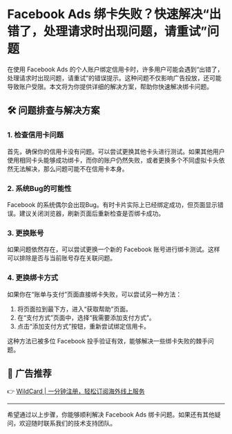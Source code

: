 # Facebook Ads 绑卡失败？快速解决“出错了，处理请求时出现问题，请重试”问题

在使用 Facebook Ads 的个人账户绑定信用卡时，许多用户可能会遇到“出错了，处理请求时出现问题，请重试”的错误提示。这种问题不仅影响广告投放，还可能导致账户受限。本文将为你提供详细的解决方案，帮助你快速解决绑卡问题。

## 🛠️ 问题排查与解决方案

### 1. 检查信用卡问题
首先，确保你的信用卡没有问题。可以尝试更换其他卡头进行测试。如果其他用户使用相同卡头能够成功绑卡，而你的账户仍然失败，或者更换多个不同虚拟卡头依然无法解决，那么问题可能不在信用卡本身。

### 2. 系统Bug的可能性
Facebook 的系统偶尔会出现Bug。有时卡片实际上已经绑定成功，但页面显示错误。建议关闭浏览器，刷新页面后重新检查是否绑卡成功。

### 3. 更换账号
如果问题依然存在，可以尝试更换一个新的 Facebook 账号进行绑卡测试。这样可以排除是否与当前账号存在关联问题。

### 4. 更换绑卡方式
如果你在“账单与支付”页面直接绑卡失败，可以尝试另一种方法：

1. 将页面拉到最下方，进入“获取帮助”页面。
2. 在“支付方式”页面中，选择“我需要添加支付方式”。
3. 点击“添加支付方式”按钮，重新尝试绑定信用卡。

这种方法已被多位 Facebook 投手验证有效，能够解决一些绑卡失败的棘手问题。

## 📌 广告推荐

👉 [WildCard | 一分钟注册，轻松订阅海外线上服务](https://bbtdd.com/WildCard)

---

希望通过以上步骤，你能够顺利解决 Facebook Ads 绑卡问题。如果还有其他疑问，欢迎随时联系我们的技术支持团队。
